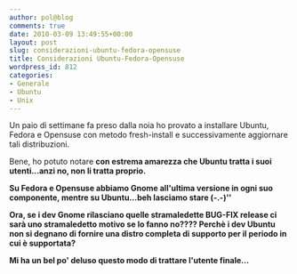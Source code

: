 ```yaml
---
author: pol@blog
comments: true
date: 2010-03-09 13:49:55+00:00
layout: post
slug: considerazioni-ubuntu-fedora-opensuse
title: Considerazioni Ubuntu-Fedora-Opensuse
wordpress_id: 812
categories:
- Generale
- Ubuntu
- Unix
---
```


Un paio di settimane fa preso dalla noia ho provato a installare Ubuntu, Fedora e Opensuse con metodo fresh-install e successivamente aggiornare tali distribuzioni.

Bene, ho potuto notare **con estrema amarezza che Ubuntu tratta i suoi utenti...anzi no, non li tratta proprio.**

**Su Fedora e Opensuse abbiamo Gnome all'ultima versione in ogni suo componente, mentre su Ubuntu...beh lasciamo stare (-.-)''**

**Ora, se i dev Gnome rilasciano quelle stramaledette BUG-FIX release ci sarà uno stramaledetto motivo se lo fanno no???? Perchè i dev Ubuntu non si degnano di fornire una distro completa di supporto per il periodo in cui è supportata?**

**Mi ha un bel po' deluso questo modo di trattare l'utente finale...**
